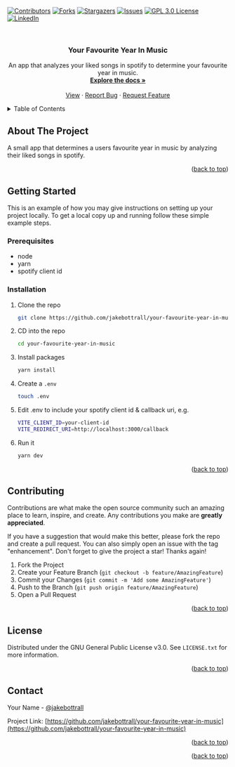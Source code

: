 <!-- Improved compatibility of back to top link: See: https://github.com/othneildrew/Best-README-Template/pull/73 -->

<a name="readme-top"></a>

<!--
*** Thanks for checking out the Best-README-Template. If you have a suggestion
*** that would make this better, please fork the repo and create a pull request
*** or simply open an issue with the tag "enhancement".
*** Don't forget to give the project a star!
*** Thanks again! Now go create something AMAZING! :D
-->

<!-- PROJECT SHIELDS -->
<!--
*** I'm using markdown "reference style" links for readability.
*** Reference links are enclosed in brackets [ ] instead of parentheses ( ).
*** See the bottom of this document for the declaration of the reference variables
*** for contributors-url, forks-url, etc. This is an optional, concise syntax you may use.
*** https://www.markdownguide.org/basic-syntax/#reference-style-links
-->

[![Contributors][contributors-shield]][contributors-url]
[![Forks][forks-shield]][forks-url]
[![Stargazers][stars-shield]][stars-url]
[![Issues][issues-shield]][issues-url]
[![GPL 3.0 License][license-shield]][license-url]
[![LinkedIn][linkedin-shield]][linkedin-url]

<!-- PROJECT LOGO -->
<br />
<div align="center">
<h3 align="center">Your Favourite Year In Music</h3>

  <p align="center">
    An app that analyzes your liked songs in spotify to determine your favourite year in music.
    <br />
    <a href="https://github.com/jakebottrall/your-favourite-year-in-music"><strong>Explore the docs »</strong></a>
    <br />
    <br />
    <a href="https://yourfavouriteyearinmusic.com">View</a>
    ·
    <a href="https://github.com/jakebottrall/your-favourite-year-in-music/issues">Report Bug</a>
    ·
    <a href="https://github.com/jakebottrall/your-favourite-year-in-music/issues">Request Feature</a>
  </p>
</div>

<!-- TABLE OF CONTENTS -->
<details>
  <summary>Table of Contents</summary>
  <ol>
    <li>
      <a href="#about-the-project">About The Project</a>
      <ul>
        <li><a href="#built-with">Built With</a></li>
      </ul>
    </li>
    <li>
      <a href="#getting-started">Getting Started</a>
      <ul>
        <li><a href="#prerequisites">Prerequisites</a></li>
        <li><a href="#installation">Installation</a></li>
      </ul>
    </li>
    <li><a href="#contributing">Contributing</a></li>
    <li><a href="#license">License</a></li>
    <li><a href="#contact">Contact</a></li>
  </ol>
</details>

<!-- ABOUT THE PROJECT -->

## About The Project

A small app that determines a users favourite year in music by analyzing their liked songs in spotify.

<p align="right">(<a href="#readme-top">back to top</a>)</p>

<!-- GETTING STARTED -->

## Getting Started

This is an example of how you may give instructions on setting up your project locally.
To get a local copy up and running follow these simple example steps.

### Prerequisites

- node
- yarn
- spotify client id

### Installation

1. Clone the repo
   ```sh
   git clone https://github.com/jakebottrall/your-favourite-year-in-music.git
   ```
2. CD into the repo
   ```sh
   cd your-favourite-year-in-music
   ```
3. Install packages
   ```sh
   yarn install
   ```
4. Create a `.env`
   ```sh
   touch .env
   ```
5. Edit .env to include your spotify client id & callback uri, e.g.
   ```sh
   VITE_CLIENT_ID=your-client-id
   VITE_REDIRECT_URI=http://localhost:3000/callback
   ```
6. Run it
   ```sh
   yarn dev
   ```

<p align="right">(<a href="#readme-top">back to top</a>)</p>

<!-- CONTRIBUTING -->

## Contributing

Contributions are what make the open source community such an amazing place to learn, inspire, and create. Any contributions you make are **greatly appreciated**.

If you have a suggestion that would make this better, please fork the repo and create a pull request. You can also simply open an issue with the tag "enhancement".
Don't forget to give the project a star! Thanks again!

1. Fork the Project
2. Create your Feature Branch (`git checkout -b feature/AmazingFeature`)
3. Commit your Changes (`git commit -m 'Add some AmazingFeature'`)
4. Push to the Branch (`git push origin feature/AmazingFeature`)
5. Open a Pull Request

<p align="right">(<a href="#readme-top">back to top</a>)</p>

<!-- LICENSE -->

## License

Distributed under the GNU General Public License v3.0. See `LICENSE.txt` for more information.

<p align="right">(<a href="#readme-top">back to top</a>)</p>

<!-- CONTACT -->

## Contact

Your Name - [@jakebottrall](https://twitter.com/jakebottrall)

Project Link: [https://github.com/jakebottrall/your-favourite-year-in-music](https://github.com/jakebottrall/your-favourite-year-in-music)

<p align="right">(<a href="#readme-top">back to top</a>)</p>

<p align="right">(<a href="#readme-top">back to top</a>)</p>

<!-- MARKDOWN LINKS & IMAGES -->
<!-- https://www.markdownguide.org/basic-syntax/#reference-style-links -->

[contributors-shield]: https://img.shields.io/github/contributors/jakebottrall/your-favourite-year-in-music.svg?style=for-the-badge
[contributors-url]: https://github.com/jakebottrall/your-favourite-year-in-music/graphs/contributors
[forks-shield]: https://img.shields.io/github/forks/jakebottrall/your-favourite-year-in-music.svg?style=for-the-badge
[forks-url]: https://github.com/jakebottrall/your-favourite-year-in-music/network/members
[stars-shield]: https://img.shields.io/github/stars/jakebottrall/your-favourite-year-in-music.svg?style=for-the-badge
[stars-url]: https://github.com/jakebottrall/your-favourite-year-in-music/stargazers
[issues-shield]: https://img.shields.io/github/issues/jakebottrall/your-favourite-year-in-music.svg?style=for-the-badge
[issues-url]: https://github.com/jakebottrall/your-favourite-year-in-music/issues
[license-shield]: https://img.shields.io/github/license/jakebottrall/your-favourite-year-in-music.svg?style=for-the-badge
[license-url]: https://github.com/jakebottrall/your-favourite-year-in-music/blob/master/LICENSE.txt
[linkedin-shield]: https://img.shields.io/badge/-LinkedIn-black.svg?style=for-the-badge&logo=linkedin&colorB=555
[linkedin-url]: https://linkedin.com/in/jakebottrall
